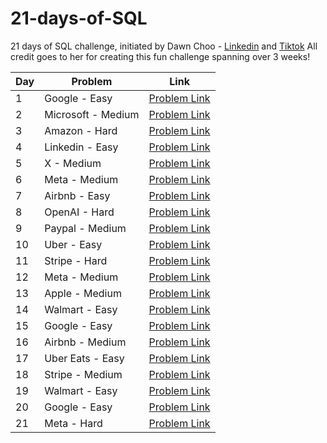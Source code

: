 # 21-days-of-SQL

21 days of SQL challenge, initiated by Dawn Choo - [Linkedin](https://www.linkedin.com/in/data-dawn/) and [Tiktok](https://www.tiktok.com/@askdatadawn)
All credit goes to her for creating this fun challenge spanning over 3 weeks!

| Day  | Problem              | Link                                      |
|------|----------------------|-------------------------------------------|
| 1    | Google - Easy             | [Problem Link](www.interviewmaster.ai/question/advertising-campaign-performance-and-roi-impact)      |
| 2    |  Microsoft - Medium     | [Problem Link](https://www.interviewmaster.ai/question/teams-file-sharing-security-and-collaboration-insights) |
| 3    |  Amazon - Hard  | [Problem Link](https://www.interviewmaster.ai/question/prime-member-exclusive-product-engagement-metrics)|
| 4    |  Linkedin - Easy  | [Problem Link](www.interviewmaster.ai/question/linkedin-messaging-user-engagement-insights)|
| 5    |  X - Medium  | [Problem Link](www.interviewmaster.ai/question/fan-engagement-metrics-for-sports-coverage)|
| 6    |  Meta - Medium  | [Problem Link](www.interviewmaster.ai/question/photo-sharing-platform-user-engagement-metrics)|
| 7    |  Airbnb - Easy  | [Problem Link](www.interviewmaster.ai/question/stays-host-communication-response-time-performance)|
| 8    |  OpenAI - Hard  | [Problem Link](https://www.interviewmaster.ai/chat/a76b70e2-a972-4f43-880f-68e6149e6c6f)|
| 9    |  Paypal - Medium  | [Problem Link](www.interviewmaster.ai/question/peer-to-peer-social-sharing-impact-analysis)|
| 10    |  Uber - Easy  | [Problem Link](www.interviewmaster.ai/question/ride-acceptance-rates-across-geographic-zones)|
| 11   |  Stripe - Hard  | [Problem Link](www.interviewmaster.ai/question/capital-financing-small-business-revenue-patterns)|
| 12   |  Meta - Medium  | [Problem Link](https://www.interviewmaster.ai/question/spark-augmented-reality-ar-filter-engagement-metrics)|
| 13    |  Apple - Medium  | [Problem Link](https://www.interviewmaster.ai/question/user-playlist-retention-and-discovery-rates)|
| 14   |  Walmart - Easy  | [Problem Link](www.interviewmaster.ai/question/photo-center-personalized-gift-performance-analysis)|
| 15    |  Google - Easy  | [Problem Link](www.interviewmaster.ai/question/cloud-service-customer-retention-and-cost-efficiency)|
| 16    |  Airbnb - Medium  | [Problem Link](www.interviewmaster.ai/question/work-travel-expense-tracking-and-optimization)|
| 17    |  Uber Eats - Easy  | [Problem Link](www.interviewmaster.ai/question/eats-order-tracking-partner-performance-evaluation)|
| 18   |  Stripe - Medium  | [Problem Link](www.interviewmaster.ai/question/capital-lending-performance-for-small-business-revenue)|
| 19    |  Walmart - Easy  | [Problem Link](www.interviewmaster.ai/question/pharmacy-consultation-privacy-for-patient-comfort)|
| 20    |  Google - Easy  | [Problem Link](https://www.interviewmaster.ai/question/google-pay-digital-wallet-transaction-security-patterns)|
| 21    |  Meta - Hard    | [Problem Link](https://www.interviewmaster.ai/question/creators-growth-engagement-and-follower-metrics)
